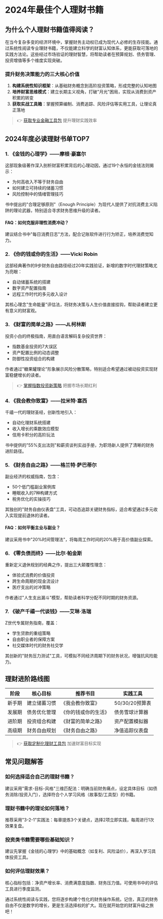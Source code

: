 # 2024年最佳个人理财书籍

## 为什么个人理财书籍值得阅读？

在当今复杂多变的经济环境中，掌握财务主动权已成为现代人必修的生存技能。通过系统性阅读专业理财书籍，不仅能建立科学的财富认知体系，更能获取可落地的实践方法论。这些经过市场验证的理财智慧，将帮助读者在预算规划、债务管理、投资增值等多个维度实现突破。

### 提升财务决策能力的三大核心价值

1. **构建系统性知识框架**：从基础财务概念到高阶投资策略，形成完整的认知地图
2. **培养财富思维模式**：建立长期主义视角，打破"月光"困局，实现从消费到资产积累的转变
3. **获取实战工具箱**：掌握预算编制、消费追踪、风险评估等实用工具，让理论真正落地

> 👉 [获取专业金融工具包](https://bit.ly/okx_welcome) 提升理财实践效率

## 2024年度必读理财书单TOP7

### 1. 《金钱的心理学》——摩根·豪塞尔

这部现象级著作深入剖析财富积累背后的心理动因，通过19个永恒的金钱法则揭示：
- 为何高收入不等于财务自由
- 如何建立可持续的储蓄习惯
- 风险控制中的情绪管理技巧

书中提出的"合理足够原则"（Enough Principle）为现代人提供了对抗消费主义陷阱的理论武器，特别适合寻求财务思维升级的读者。

#### FAQ：如何克服非理性消费冲动？
建议结合书中"每日消费日志"方法，配合记账软件进行行为矫正，培养消费觉知力。

### 2. 《你的钱或你的生活》——Vicki Robin

这部经典著作的9步财务自由路径经过20年实践验证，新增的数字时代理财策略尤为亮眼：
- 自动储蓄系统的搭建
- 数字资产配置指南
- 远程工作时代的多元收入设计

其核心理念"生命能量"评估法，将财务决策与人生价值直接挂钩，帮助读者建立更有意义的财富观。

### 3. 《财富的简单之路》——JL柯林斯

投资小白的终极指南，用直白语言解码复杂投资世界：
- 指数基金投资的7大误区
- 资产配置比例的动态调整
- 防御性投资组合的构建

作者通过"糖果罐理论"形象展示风险分散策略，特别适合希望通过被动投资实现财富稳健增长的读者。

> 👉 [掌握指数投资新策略](https://bit.ly/okx_welcome) 把握市场长期红利

### 4. 《我会教你致富》——拉米特·塞西

千禧一代的理财圣经，创新性地引入：
- 自动化理财系统搭建
- 收入增长的乘数效应模型
- 信用卡积分的高阶玩法

书中提供的"55%支出法则"和薪资谈判实战手册，为职场新人提供了清晰的财务进阶路径。

### 5. 《财务自由之路》——格兰特·萨巴蒂尔

副业经济的权威指南，包含：
- 50个低门槛副业案例库
- 睡眠收入的7种构建方式
- 税务优化的实操技巧

其独创的"财务自由仪表盘"工具，可动态追踪关键财务指标，适合希望通过多元收入实现提前退休的读者。

#### FAQ：如何平衡主业与副业？
建议采用书中"20%时间管理法"，将每周工作时间的20%用于高价值副业探索。

### 6. 《零负债而终》——比尔·帕金斯

重新定义退休规划的经典之作，提出三大颠覆性理念：
- 体验式消费的价值投资
- 跨生命周期的现金流设计
- 医疗支出的对冲策略

作者通过"人生支出漏斗"模型，帮助读者科学分配不同时期的财务资源。

### 7. 《破产千禧一代谈钱》——艾琳·洛瑞

Z世代专属财务指南，覆盖：
- 学生贷款的重组策略
- 自由职业者的保障方案
- 社交媒体时代的财务社交学

其创新的"财务压力测试"工具，可模拟不同经济周期下的财务状况，增强抗风险能力。

## 理财进阶路线图

| 阶段 | 核心目标 | 推荐书目 | 实践工具 |
|------|----------|----------|----------|
| 新手期 | 建立储蓄习惯 | 《我会教你致富》 | 50/30/20预算表 |
| 发展期 | 债务优化管理 | 《你的钱或你的生活》 | 债务雪球计算器 |
| 进阶期 | 投资组合构建 | 《财富的简单之路》 | 资产配置模拟器 |
| 高级期 | 财务自由规划 | 《财务自由之路》 | 净值追踪仪表盘 |

> 👉 [获取定制化理财工具包](https://bit.ly/okx_welcome) 加速财富目标实现

## 常见问题解答

### 如何选择适合自己的理财书籍？
建议采用"需求-目标-风格"三维匹配法：明确当前财务痛点，设定具体目标（如债务消除/投资入门），选择符合个人学习风格（故事型/工具型）的书籍。

### 理财书籍中的理论如何落地？
推荐采用"3-2-1"实践法：每章提炼3个关键点，选择2项立即实践，每周进行1次效果复盘。

### 投资类书籍需要哪些基础知识？
建议先掌握《金钱的心理学》中的基础概念（如复利、风险溢价），再深入学习具体投资工具。

### 如何评估理财效果？
核心指标包括：净资产增长率、消费满意度指数、财务压力值。可使用书中的评估工具进行季度监测。

通过系统性阅读与实践，您将逐步构建个性化的财务操作系统。记住，真正的财务自由不仅是数字的增长，更是生活选择权的扩大。现在就开始您的财富升级之旅吧！